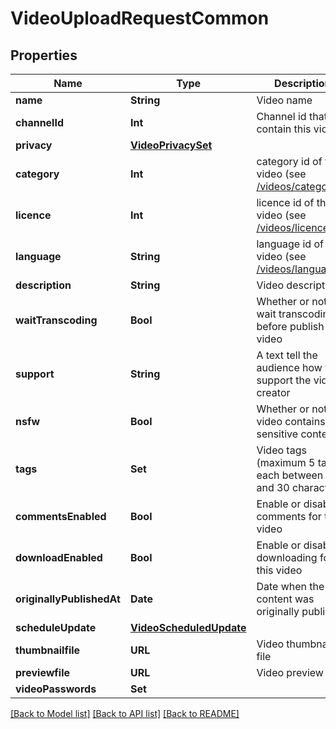 # VideoUploadRequestCommon

## Properties
Name | Type | Description | Notes
------------ | ------------- | ------------- | -------------
**name** | **String** | Video name | 
**channelId** | **Int** | Channel id that will contain this video | 
**privacy** | [**VideoPrivacySet**](VideoPrivacySet.md) |  | [optional] 
**category** | **Int** | category id of the video (see [/videos/categories](#operation/getCategories)) | [optional] 
**licence** | **Int** | licence id of the video (see [/videos/licences](#operation/getLicences)) | [optional] 
**language** | **String** | language id of the video (see [/videos/languages](#operation/getLanguages)) | [optional] 
**description** | **String** | Video description | [optional] 
**waitTranscoding** | **Bool** | Whether or not we wait transcoding before publish the video | [optional] 
**support** | **String** | A text tell the audience how to support the video creator | [optional] 
**nsfw** | **Bool** | Whether or not this video contains sensitive content | [optional] 
**tags** | **Set<String>** | Video tags (maximum 5 tags each between 2 and 30 characters) | [optional] 
**commentsEnabled** | **Bool** | Enable or disable comments for this video | [optional] 
**downloadEnabled** | **Bool** | Enable or disable downloading for this video | [optional] 
**originallyPublishedAt** | **Date** | Date when the content was originally published | [optional] 
**scheduleUpdate** | [**VideoScheduledUpdate**](VideoScheduledUpdate.md) |  | [optional] 
**thumbnailfile** | **URL** | Video thumbnail file | [optional] 
**previewfile** | **URL** | Video preview file | [optional] 
**videoPasswords** | **Set<String>** |  | [optional] 

[[Back to Model list]](../README.md#documentation-for-models) [[Back to API list]](../README.md#documentation-for-api-endpoints) [[Back to README]](../README.md)


